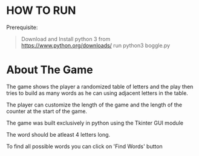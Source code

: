 
# HOW TO RUN
Prerequisite:
> Download and Install python 3 from https://www.python.org/downloads/
> run python3 boggle.py

# About The Game
The game shows the player a randomized table of letters and the play then tries to build as many words as he can using adjacent letters in the table.

The player can customize the length of the game and the length of the counter at the start of the game.

The game was built exclusively in python using the Tkinter GUI module

The word should be atleast 4 letters long.

To find all possible words you can click on 'Find Words' button
